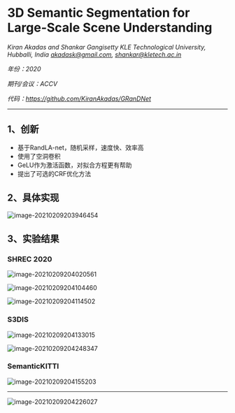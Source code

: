 # 3D Semantic Segmentation for Large-Scale Scene Understanding

*Kiran Akadas and Shankar Gangisetty*
*KLE Technological University, Hubballi, India*
*akadask@gmail.com, shankar@kletech.ac.in*

*年份：2020*

*期刊/会议：ACCV*

*代码：https://github.com/KiranAkadas/GRanDNet*

---

## 1、创新

- 基于RandLA-net，随机采样，速度快、效率高
- 使用了空洞卷积
- GeLU作为激活函数，对拟合方程更有帮助
- 提出了可选的CRF优化方法

## 2、具体实现

![image-20210209203946454](https://gitee.com/suyunzzz/img/raw/master/img/20210209203946.png)

## 3、实验结果

### SHREC 2020

![image-20210209204020561](https://gitee.com/suyunzzz/img/raw/master/img/20210209204648.png)

![image-20210209204104460](https://gitee.com/suyunzzz/img/raw/master/img/20210209204104.png)

![image-20210209204114502](https://gitee.com/suyunzzz/img/raw/master/img/20210209204114.png)

### S3DIS

![image-20210209204133015](https://gitee.com/suyunzzz/img/raw/master/img/20210209204133.png)

![image-20210209204248347](https://gitee.com/suyunzzz/img/raw/master/img/20210209204248.png)



### SemanticKITTI

![image-20210209204155203](https://gitee.com/suyunzzz/img/raw/master/img/20210209204155.png)



---



![image-20210209204226027](https://gitee.com/suyunzzz/img/raw/master/img/20210209204226.png)